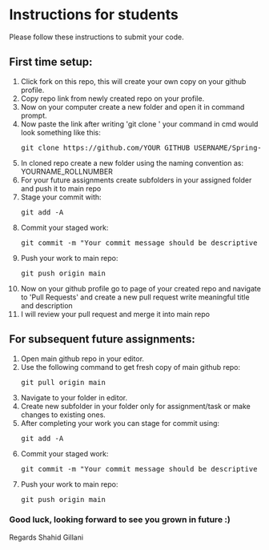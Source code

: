 # Instructions for students
<p>Please follow these instructions to submit your code.</p>

## First time setup:
<ol>
<li>Click fork on this repo, this will create your own copy on your github profile.</li>
<li>Copy repo link from newly created repo on your profile.</li>
<li>Now on your computer create a new folder and open it in command prompt.</li>
<li>Now paste the link after writing 'git clone ' your command in cmd would look something like this: 
<pre>git clone https://github.com/YOUR_GITHUB_USERNAME/Spring-2023---Web-Engineering.git</pre>
</li>
<li>In cloned repo create a new folder using the naming convention as: YOURNAME_ROLLNUMBER</li>
<li>For your future assignments create subfolders in your assigned folder and push it to main repo</li>
<li>Stage your commit with: <pre>git add -A</pre></li>
<li>Commit your staged work: <pre>git commit -m "Your commit message should be descriptive here"</pre></li>
<li>Push your work to main repo: <pre>git push origin main</pre></li>
<li>Now on your github profile go to page of your created repo and navigate to 'Pull Requests' and create a new pull request write meaningful title and description</li>
<li>I will review your pull request and merge it into main repo</li>
</ol>

## For subsequent future assignments:
<ol>
<li>Open main github repo in your editor.</li>
<li>Use the following command to get fresh copy of main github repo: <pre>git pull origin main</pre></li>
<li>Navigate to your folder in editor.</li>
<li>Create new subfolder in your folder only for assignment/task or make changes to existing ones.</li>
<li>After completing your work you can stage for commit using: <pre>git add -A</pre></li>
<li>Commit your staged work: <pre>git commit -m "Your commit message should be descriptive here"</pre></li>
<li>Push your work to main repo: <pre>git push origin main</pre></li>
</ol>

### Good luck, looking forward to see you grown in future :)
Regards Shahid Gillani
